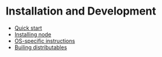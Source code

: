 Installation and Development
=============

* [Quick start](./quick-start.md)
* [Installing node](./installing-node.md)
* [OS-specific instructions](./os-specific.md)
* [Builing distributables](./building-production-distributables.md)

